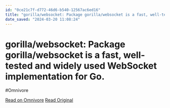```yaml
---
id: "0ce21c7f-d772-46d6-b540-12567ac6ed16"
title: "gorilla/websocket: Package gorilla/websocket is a fast, well-tested and widely used WebSocket implementation for Go."
date_saved: "2024-03-20 11:08:24"
---
```


# gorilla/websocket: Package gorilla/websocket is a fast, well-tested and widely used WebSocket implementation for Go.
#Omnivore

[Read on Omnivore](https://omnivore.app/me/gorilla-websocket-package-gorilla-websocket-is-a-fast-well-teste-18e5b8c4828)
[Read Original](https://github.com/gorilla/websocket)

